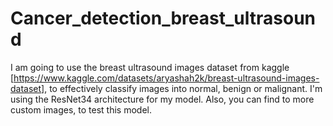 # Cancer_detection_breast_ultrasound

I am going to use the breast ultrasound images dataset from kaggle [https://www.kaggle.com/datasets/aryashah2k/breast-ultrasound-images-dataset], to effectively classify images into normal, benign or malignant. I'm using the ResNet34 architecture for my model. Also, you can find to more custom images, to test this model. 

